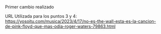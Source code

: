 Primer cambio realizado

URL Utilizada para los puntos 3 y 4: https://yosoitu.com/musica/2023/4/17/no-es-the-wall-esta-es-la-cancion-de-pink-floyd-que-mas-odia-roger-waters-79863.html
